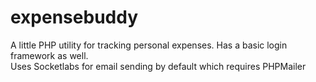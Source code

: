 # expensebuddy
A little PHP utility for tracking personal expenses.  Has a basic login framework as well.  
Uses Socketlabs for email sending by default which requires PHPMailer



